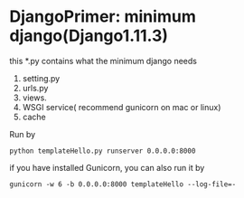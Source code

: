 # DjangoPrimer: minimum django(Django1.11.3)
this *.py contains what the minimum django needs
1. setting.py
2. urls.py
3. views.
4. WSGI service( recommend gunicorn on mac or linux)
5. cache

Run by

    python templateHello.py runserver 0.0.0.0:8000

if you have installed Gunicorn, you can also run it by

    gunicorn -w 6 -b 0.0.0.0:8000 templateHello --log-file=-